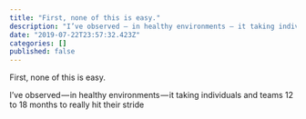 ```yaml
---
title: "First, none of this is easy."
description: "I’ve observed — in healthy environments — it taking individuals and teams 12 to 18 months to really hit their stride"
date: "2019-07-22T23:57:32.423Z"
categories: []
published: false
---
```


  

First, none of this is easy. 

I’ve observed — in healthy environments — it taking individuals and teams 12 to 18 months to really hit their stride
